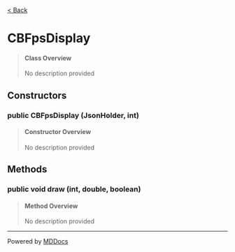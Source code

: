 [< Back](../README.md)
# CBFpsDisplay #
>#### Class Overview ####
>No description provided
## Constructors ##
### public CBFpsDisplay (JsonHolder, int) ###
>#### Constructor Overview ####
>No description provided
>
## Methods ##
### public void draw (int, double, boolean) ###
>#### Method Overview ####
>No description provided
>

---
Powered by [MDDocs](https://github.com/VRCube/MDDocs)